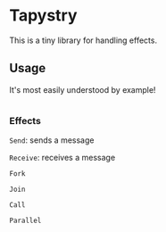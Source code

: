 # Tapystry

This is a tiny library for handling effects.

## Usage

It's most easily understood by example!

```
```

### Effects

`Send`: sends a message

`Receive`: receives a message

`Fork`

`Join`

`Call`

`Parallel`
